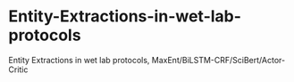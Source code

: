 # Entity-Extractions-in-wet-lab-protocols
Entity Extractions in wet lab protocols, MaxEnt/BiLSTM-CRF/SciBert/Actor-Critic
